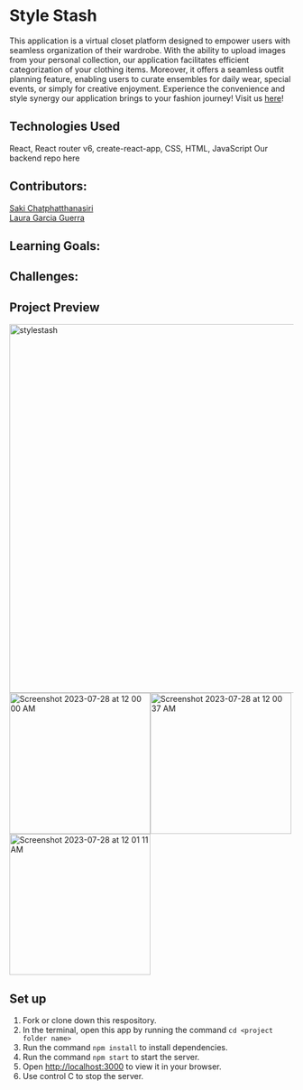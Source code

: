 # Style Stash
This application is a virtual closet platform designed to empower users with seamless organization of their wardrobe. With the ability to upload images from your personal collection, our application facilitates efficient categorization of your clothing items. Moreover, it offers a seamless outfit planning feature, enabling users to curate ensembles for daily wear, special events, or simply for creative enjoyment. Experience the convenience and style synergy our application brings to your fashion journey!
Visit us <a href="https://style-stash.vercel.app">here</a>!

## Technologies Used
React, React router v6, create-react-app, CSS, HTML, JavaScript
Our backend repo <a href-="https://github.com/sakisandrac/style-stash-api">here</a> 

## Contributors:
<a href="https://github.com/sakisandrac">Saki Chatphatthanasiri</a><br>
<a href="https://github.com/lauraguerra1">Laura Garcia Guerra</a>

## Learning Goals:

## Challenges:

## Project Preview
<img width="654" alt="stylestash" src="https://github.com/sakisandrac/style-stash/assets/118419729/c3fa622e-7856-4f15-9a55-14b4da8f224e"><br>
<img width="250" alt="Screenshot 2023-07-28 at 12 00 00 AM" src="https://github.com/sakisandrac/style-stash/assets/118419729/185342d4-306e-475a-8b50-21f14f9e7845"><img width="250" alt="Screenshot 2023-07-28 at 12 00 37 AM" src="https://github.com/sakisandrac/style-stash/assets/118419729/e5362fc3-1e73-4d2a-9573-19be4f637167"><img width="250" alt="Screenshot 2023-07-28 at 12 01 11 AM" src="https://github.com/sakisandrac/style-stash/assets/118419729/59eee109-a98c-458a-8dfd-7e571e9ac953">

## Set up
1. Fork or clone down this respository. 
2. In the terminal, open this app by running the command `cd <project folder name>`
3. Run the command  `npm install` to install dependencies.
4. Run the command `npm start` to start the server.
5. Open [http://localhost:3000](http://localhost:3000) to view it in your browser.
6. Use control C to stop the server.
